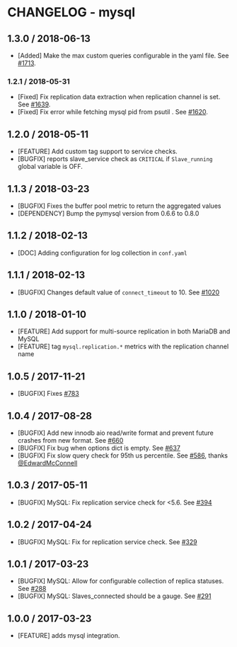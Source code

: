 # CHANGELOG - mysql

## 1.3.0 / 2018-06-13

* [Added] Make the max custom queries configurable in the yaml file. See [#1713](https://github.com/DataDog/integrations-core/pull/1713).

### 1.2.1 / 2018-05-31

* [Fixed] Fix replication data extraction when replication channel is set. See [#1639](https://github.com/DataDog/integrations-core/pull/1639).
* [Fixed] Fix error while fetching mysql pid from psutil . See [#1620](https://github.com/DataDog/integrations-core/pull/1620).

## 1.2.0 / 2018-05-11

* [FEATURE] Add custom tag support to service checks.
* [BUGFIX] reports slave_service check as `CRITICAL` if `Slave_running` global variable is OFF.

## 1.1.3 / 2018-03-23

* [BUGFIX] Fixes the buffer pool metric to return the aggregated values
* [DEPENDENCY] Bump the pymysql version from 0.6.6 to 0.8.0

## 1.1.2 / 2018-02-13

* [DOC] Adding configuration for log collection in `conf.yaml`

## 1.1.1 / 2018-02-13

* [BUGFIX] Changes default value of `connect_timeout` to 10. See [#1020][]

## 1.1.0 / 2018-01-10

* [FEATURE] Add support for multi-source replication in both MariaDB and MySQL
* [FEATURE] tag `mysql.replication.*` metrics with the replication channel name

## 1.0.5 / 2017-11-21

* [BUGFIX] Fixes [#783][]

## 1.0.4 / 2017-08-28

* [BUGFIX] Add new innodb aio read/write format and prevent future crashes from new format. See [#660][]
* [BUGFIX] Fix bug when options dict is empty. See [#637][]
* [BUGFIX] Fix slow query check for 95th us percentile. See [#586][], thanks [@EdwardMcConnell][]

## 1.0.3 / 2017-05-11

* [BUGFIX] MySQL: Fix replication service check for <5.6. See [#394][]

## 1.0.2 / 2017-04-24

* [BUGFIX] MySQL: Fix for replication service check. See [#329][]

## 1.0.1 / 2017-03-23

* [BUGFIX] MySQL: Allow for configurable collection of replica statuses. See [#288][]
* [BUGFIX] MySQL: Slaves_connected should be a gauge. See [#291][]

## 1.0.0 / 2017-03-23

* [FEATURE] adds mysql integration.

<!--- The following link definition list is generated by PimpMyChangelog --->
[#288]: https://github.com/DataDog/integrations-core/issues/288
[#291]: https://github.com/DataDog/integrations-core/issues/291
[#329]: https://github.com/DataDog/integrations-core/issues/329
[#394]: https://github.com/DataDog/integrations-core/issues/394
[#586]: https://github.com/DataDog/integrations-core/issues/586
[#637]: https://github.com/DataDog/integrations-core/issues/637
[#660]: https://github.com/DataDog/integrations-core/issues/660
[#783]: https://github.com/DataDog/integrations-core/issues/783
[#1020]: https://github.com/DataDog/integrations-core/issues/1020
[@EdwardMcConnell]: https://github.com/EdwardMcConnell

